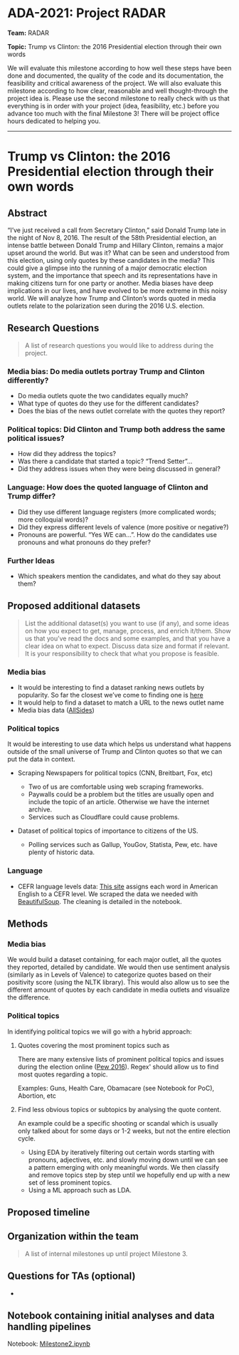 # ADA-2021: Project RADAR

**Team:** RADAR

**Topic:** Trump vs Clinton: the 2016 Presidential election through their own words

We will evaluate this milestone according to how well these steps have been done and documented, the quality of the code and its documentation, the feasibility and critical awareness of the project. We will also evaluate this milestone according to how clear, reasonable and well thought-through the project idea is. Please use the second milestone to really check with us that everything is in order with your project (idea, feasibility, etc.) before you advance too much with the final Milestone 3! There will be project office hours dedicated to helping you.

--- 

# Trump vs Clinton: the 2016 Presidential election through their own words

## Abstract

“I’ve just received a call from Secretary Clinton,” said Donald Trump late in the night of Nov 8, 2016. The result of the 58th Presidential election, an intense battle between Donald Trump and Hillary Clinton, remains a major upset around the world. But was it? What can be seen and understood from this election, using only quotes by these candidates in the media? This could give a glimpse into the running of a major democratic election system, and the importance that speech and its representations have in making citizens turn for one party or another. Media biases have deep implications in our lives, and have evolved to be more extreme in this noisy world. We will analyze how Trump and Clinton’s words quoted in media outlets relate to the polarization seen during the 2016 U.S. election.

## Research Questions

> A list of research questions you would like to address during the project.

### Media bias: Do media outlets portray Trump and Clinton differently?
- Do media outlets quote the two candidates equally much?
- What type of quotes do they use for the different candidates?
- Does the bias of the news outlet correlate with the quotes they report?

### Political topics: Did Clinton and Trump both address the same political issues?
- How did they address the topics? 
- Was there a candidate that started a topic? “Trend Setter”...
- Did they address issues when they were being discussed in general?

### Language: How does the quoted language of Clinton and Trump differ?
- Did they use different language registers (more complicated words; more colloquial words)?
- Did they express different levels of valence (more positive or negative?)
- Pronouns are powerful. “Yes WE can...”. How do the candidates use pronouns and what pronouns do they prefer?

### Further Ideas
- Which speakers mention the candidates, and what do they say about them?



## Proposed additional datasets
> List the additional dataset(s) you want to use (if any), and some ideas on how you expect to get, manage, process, and enrich it/them. Show us that you’ve read the docs and some examples, and that you have a clear idea on what to expect. Discuss data size and format if relevant. It is your responsibility to check that what you propose is feasible.

### Media bias
- It would be interesting to find a dataset ranking news outlets by popularity. So far the closest we’ve come to finding one is [here](https://www.similarweb.com/fr/top-websites/united-states/category/news-and-media/)
- It would help to find a dataset to match a URL to the news outlet name
- Media bias data ([AllSides](https://www.kaggle.com/supratimhaldar/allsides-ratings-of-bias-in-electronic-media))

### Political topics
It would be interesting to use data which helps us understand what happens outside of the small universe of Trump and Clinton quotes so that we can put the data in context.

- Scraping Newspapers for political topics (CNN, Breitbart, Fox, etc)
    - Two of us are comfortable using web scraping frameworks.
    - Paywalls could be a problem but the titles are usually open and include the topic of an article. Otherwise we have the internet archive.
    - Services such as Cloudflare could cause problems.

- Dataset of political topics of importance to citizens of the US.
    - Polling services such as Gallup, YouGov, Statista, Pew, etc. have plenty  of historic data.


### Language

- CEFR language levels data:  [This site](https://www.englishprofile.org/american-english) assigns each word in American English to a CEFR level. We scraped the data we needed with [BeautifulSoup](https://beautiful-soup-4.readthedocs.io/en/latest/). The cleaning is detailed in the notebook.

## Methods

### Media bias
We would build a dataset containing, for each major outlet, all the quotes they reported, detailed by candidate. We would then use sentiment analysis (similarly as in Levels of Valence) to categorize quotes based on their positivity score (using the NLTK library). This would also allow us to see the different amount of quotes by each candidate in media outlets and visualize the difference.

### Political topics
In identifying political topics we will go with a hybrid approach:

1. Quotes covering the most prominent topics such as

    There are many extensive lists of prominent political topics and issues during the election online ([Pew 2016](https://www.pewresearch.org/politics/2016/07/07/4-top-voting-issues-in-2016-election/)). Regex' should allow us to find most quotes regarding a topic.
    
    Examples: Guns, Health Care, Obamacare (see Notebook for PoC), Abortion, etc

2. Find less obvious topics or subtopics by analysing the quote content.

    An example could be a specific shooting or scandal which is usually only talked about for some days or 1-2 weeks, but not the entire election cycle.
    - Using EDA by iteratively filtering out certain words starting with pronouns, adjectives, etc. and slowly moving down until we can see a pattern emerging with only meaningful words. We then classify and remove topics step by step until we hopefully end up with a new set of less prominent topics.
    - Using a ML approach such as LDA.



## Proposed timeline


## Organization within the team
> A list of internal milestones up until project Milestone 3.



## Questions for TAs (optional)

- 

## Notebook containing initial analyses and data handling pipelines

Notebook: [Milestone2.ipynb](./Milestone2.ipynb)

